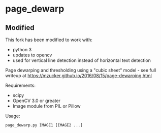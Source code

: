 page_dewarp
===========

## Modified

This fork has been modified to work with:
 - python 3
 - updates to opencv
 - used for vertical line detection instead of horizontal text detection

Page dewarping and thresholding using a "cubic sheet" model - see full writeup at <https://mzucker.github.io/2016/08/15/page-dewarping.html>

Requirements:

 - scipy
 - OpenCV 3.0 or greater
 - Image module from PIL or Pillow
 
Usage:

    page_dewarp.py IMAGE1 [IMAGE2 ...]
